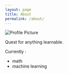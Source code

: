 ```yaml
---
layout: page
title: About
permalink: /about/
---
```


<img src="{{ site.baseurl }}/assets/profile-placeholder.gif" title="Profile Picture" class="profile">

Quest for anything learnable.

Currently :
- math
- machine learning

[centrarium]: https://github.com/bencentra/centrarium
[bencentra]: http://bencentra.com
[jekyll]: https://github.com/jekyll/jekyll
